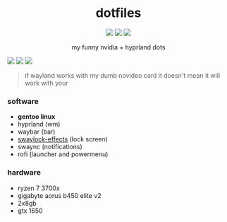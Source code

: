 <h1 align="center">dotfiles</h1>

<p align="center">
  <a href="https://github.com/corruptmemry/dotfiles/stargazers"><img src="https://img.shields.io/github/stars/corruptmemry/dotfiles?colorA=151515&colorB=B66467&style=for-the-badge&logo=starship"></a>
  <a href="https://github.com/corruptmemry/dotfiles/issues"><img src="https://img.shields.io/github/issues/corruptmemry/dotfiles?colorA=151515&colorB=8C977D&style=for-the-badge&logo=bugatti"></a>
  <a href="https://github.com/corruptmemry/dotfiles/network/members"><img src="https://img.shields.io/github/forks/corruptmemry/dotfiles?colorA=151515&colorB=D9BC8C&style=for-the-badge&logo=github"></a>
</p>

<p align="center">my funny nvidia + hyprland dots</p>
<img src="https://github.com/crptmem/dotfiles/assets/88046785/05f6afe6-650c-4037-b79d-4d889a2bc196"/>
<img src="https://github.com/crptmem/dotfiles/assets/88046785/b6a63b29-e6ec-45bb-9023-cec87b5f9435"/>
<img src="https://github.com/crptmem/dotfiles/assets/88046785/28347bf5-bd36-407f-a42a-9169e9124071"/>

> if wayland works with my dumb novideo card it doesn't mean it will work with your

### software
* <b>gentoo linux</b>
* hyprland (wm)
* waybar (bar)
* <a href="https://github.com/mortie/swaylock-effects">swaylock-effects</a> (lock screen)
* swaync (notifications)
* rofi (launcher and powermenu)

### hardware
* ryzen 7 3700x
* gigabyte aorus b450 elite v2
* 2x8gb
* gtx 1650

